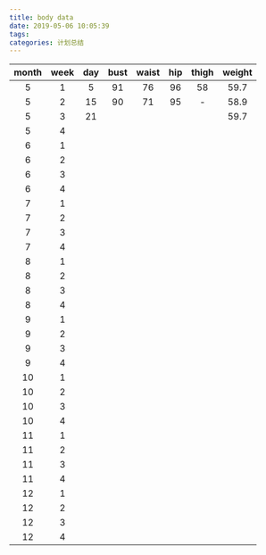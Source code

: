 ```yaml
---
title: body data
date: 2019-05-06 10:05:39
tags:
categories: 计划总结
---
```

|month|week|day|bust|waist|hip|thigh|weight|
|:--:|:--:|:--:|:--:|:--:|:--:|:--:|:--:|
|5|1|5|91|76|96|58|59.7|
|5|2|15|90|71|95|-| 58.9|
|5|3|21| | | | |59.7|
|5|4| | | | | | |
|6|1| | | | | | |
|6|2| | | | | | |
|6|3| | | | | | |
|6|4| | | | | | |
|7|1| | | | | | |
|7|2| | | | | | |
|7|3| | | | | | |
|7|4| | | | | | |
|8|1| | | | | | |
|8|2| | | | | | |
|8|3| | | | | | |
|8|4| | | | | | |
|9|1| | | | | | |
|9|2| | | | | | |
|9|3| | | | | | |
|9|4| | | | | | |
|10|1| | | | | | |
|10|2| | | | | | |
|10|3| | | | | | |
|10|4| | | | | | |
|11|1| | | | | | |
|11|2| | | | | | |
|11|3| | | | | | |
|11|4| | | | | | |
|12|1| | | | | | |
|12|2| | | | | | |
|12|3| | | | | | |
|12|4| | | | | | |
